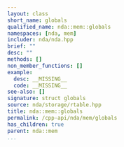 ```yaml
---
layout: class
short_name: globals
qualified_name: nda::mem::globals
namespaces: [nda, mem]
includer: nda/nda.hpp
brief: ""
desc: ""
methods: []
non_member_functions: []
example:
  desc: __MISSING__
  code: __MISSING__
see-also: []
signature: struct globals
source: nda/storage/rtable.hpp
title: nda::mem::globals
permalink: /cpp-api/nda/mem/globals
has_children: true
parent: nda::mem
...
```


